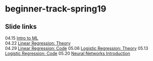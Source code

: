 # beginner-track-spring19

## Slide links
04.15 [Intro to ML](https://docs.google.com/presentation/d/1cAw5HcD22JtjJKOa_VMCG4iRIysmIM0tFXX1R8L8bhc/edit?usp=sharing) \
04.22 [Linear Regression: Theory](https://docs.google.com/presentation/d/1aGWXJWpPOO5_NeYw4xLAIUIHWWRaMUss97V6oZv5doQ/edit?usp=sharing) \
04.29 [Linear Regression: Code](https://docs.google.com/presentation/d/1jCs-NZTkMkjL5HcwVSbt2eicPlRvUw86ego-cqFvZ6Y/edit?usp=sharing)
05.06 [Logistic Regression: Theory](https://docs.google.com/presentation/d/1CsiiNbKzUqYeKGBu9E6FLEnO11lPFNfz_BTJPbTE_YI/edit?usp=sharing)
05.13 [Logistic Regression: Code](https://docs.google.com/presentation/d/1QyzzeOTupwPCyvCWe5ef1OOclTaXDgAOyYDYCtMvTLo/edit?usp=sharing)
05.20 [Neural Networks Introduction](https://docs.google.com/presentation/d/1n4-hCoKDAQTNXhw5jGqB3dn-vYATSGK2XKLm2yMrt6I/edit?usp=sharing)
